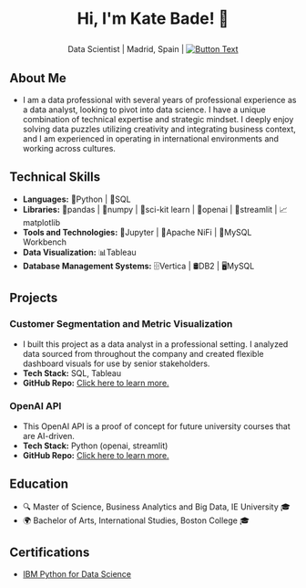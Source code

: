 # <p align="center">Hi, I'm Kate Bade! 👋
<p align="center">Data Scientist | Madrid, Spain | <a href="https://www.linkedin.com/in/katherinebade">
  <img src="https://img.shields.io/badge/LinkedIn-Connect-blue" alt="Button Text">
</a>
</p> 


## About Me
- I am a data professional with several years of professional experience as a data analyst, looking to pivot into data science. I have a unique combination of technical expertise and strategic mindset. I deeply enjoy solving data puzzles utilizing creativity and integrating business context, and I am experienced in operating in international environments and working across cultures. 

## Technical Skills
- **Languages:** 🐍Python | 💽SQL
- **Libraries:** 🐼pandas | 🧮numpy | 🧠sci-kit learn | 🤖openai | 🎨streamlit | 📈matplotlib
- **Tools and Technologies:** 📒Jupyter | 🔄Apache NiFi | 🐬MySQL Workbench
- **Data Visualization:** 📊Tableau
- **Database Management Systems:** 🗄️Vertica | 🛢️DB2 | 🖥️MySQL

## Projects
### Customer Segmentation and Metric Visualization
- I built this project as a data analyst in a professional setting. I analyzed data sourced from throughout the company and created flexible dashboard visuals for use by senior stakeholders.
- **Tech Stack:** SQL, Tableau
- **GitHub Repo:** <a href="https://github.com/badek23/projects/tree/main/CustomerSegmentation">Click here to learn more.</a>
  
### OpenAI API
- This OpenAI API is a proof of concept for future university courses that are AI-driven.
- **Tech Stack:** Python (openai, streamlit)
- **GitHub Repo:** <a href="https://github.com/badek23/projects/tree/main/OpenAIAPI">Click here to learn more.</a>


## Education
- 🔍 Master of Science, Business Analytics and Big Data, IE University 🎓
- 🌍 Bachelor of Arts, International Studies, Boston College 🎓

## Certifications
- [IBM Python for Data Science](https://www.credly.com/badges/93cf8447-a7e3-423e-a2a6-83aa00cbbe58/public_url)


